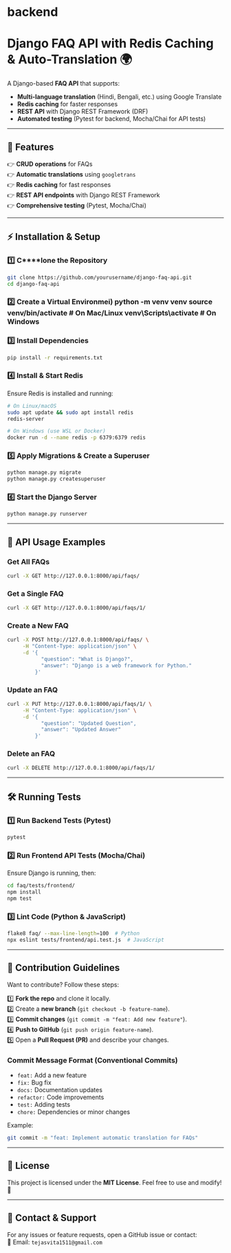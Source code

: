 # backend
# Django FAQ API with Redis Caching & Auto-Translation 🌍

A Django-based **FAQ API** that supports:

- **Multi-language translation** (Hindi, Bengali, etc.) using Google Translate
- **Redis caching** for faster responses
- **REST API** with Django REST Framework (DRF)
- **Automated testing** (Pytest for backend, Mocha/Chai for API tests)

---

## 📌 Features

👉 **CRUD operations** for FAQs\
👉 **Automatic translations** using `googletrans`\
👉 **Redis caching** for fast responses\
👉 **REST API endpoints** with Django REST Framework\
👉 **Comprehensive testing** (Pytest, Mocha/Chai)

---

## ⚡ Installation & Setup

### **1️⃣ C\*\*\*\*lone the Repository**

```sh
git clone https://github.com/yourusername/django-faq-api.git
cd django-faq-api
```

### **2️⃣ Create a Virtual Environme**i)&#xA;&#xA;python -m venv venv&#xA;source venv/bin/activate  # On Mac/Linux&#xA;venv\Scripts\activate  # On Windows

### **3️⃣ Install Dependencies**

```sh
pip install -r requirements.txt
```

### **4️⃣ Install & Start Redis**

Ensure Redis is installed and running:

```sh
# On Linux/macOS
sudo apt update && sudo apt install redis
redis-server

# On Windows (use WSL or Docker)
docker run -d --name redis -p 6379:6379 redis
```

### **5️⃣ Apply Migrations & Create a Superuser**

```sh
python manage.py migrate
python manage.py createsuperuser
```

### **6️⃣ Start the Django Server**

```sh
python manage.py runserver
```

---

## 🚀 API Usage Examples

### **Get All FAQs**

```sh
curl -X GET http://127.0.0.1:8000/api/faqs/
```

### **Get a Single FAQ**

```sh
curl -X GET http://127.0.0.1:8000/api/faqs/1/
```

### **Create a New FAQ**

```sh
curl -X POST http://127.0.0.1:8000/api/faqs/ \
     -H "Content-Type: application/json" \
     -d '{
           "question": "What is Django?",
           "answer": "Django is a web framework for Python."
         }'
```

### **Update an FAQ**

```sh
curl -X PUT http://127.0.0.1:8000/api/faqs/1/ \
     -H "Content-Type: application/json" \
     -d '{
           "question": "Updated Question",
           "answer": "Updated Answer"
         }'
```

### **Delete an FAQ**

```sh
curl -X DELETE http://127.0.0.1:8000/api/faqs/1/
```

---

## 🛠 Running Tests

### **1️⃣ Run Backend Tests (Pytest)**

```sh
pytest
```

### **2️⃣ Run Frontend API Tests (Mocha/Chai)**

Ensure Django is running, then:

```sh
cd faq/tests/frontend/
npm install
npm test
```

### **3️⃣ Lint Code (Python & JavaScript)**

```sh
flake8 faq/ --max-line-length=100  # Python
npx eslint tests/frontend/api.test.js  # JavaScript
```

---

## 👥 Contribution Guidelines

Want to contribute? Follow these steps:

1️⃣ **Fork the repo** and clone it locally.\
2️⃣ Create a **new branch** (`git checkout -b feature-name`).\
3️⃣ **Commit changes** (`git commit -m "feat: Add new feature"`).\
4️⃣ **Push to GitHub** (`git push origin feature-name`).\
5️⃣ Open a **Pull Request (PR)** and describe your changes.

### **Commit Message Format (Conventional Commits)**

- `feat:` Add a new feature
- `fix:` Bug fix
- `docs:` Documentation updates
- `refactor:` Code improvements
- `test:` Adding tests
- `chore:` Dependencies or minor changes

Example:

```sh
git commit -m "feat: Implement automatic translation for FAQs"
```

---

## 🐝 License

This project is licensed under the **MIT License**. Feel free to use and modify! 🚀

---

## 📩 Contact & Support

For any issues or feature requests, open a GitHub issue or contact:\
📧 Email: `tejasvita1511@gmail.com`

